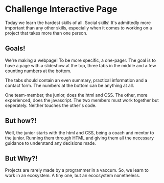 # Challenge Interactive Page
Today we learn the hardest skills of all. Social skills! It's admittedly more important than any other skills, especially when it comes to working on a project that takes more than one person.

## Goals!
We're making a webpage! To be more specific, a one-pager. The goal is to have a page with a slideshow at the top, three tabs in the middle and a few counting numbers at the bottom. 

The tabs should contain an even summary, practical information and a contact form. The numbers at the bottom can be anything at all.

One team-member, the junior, does the html and CSS. The other, more experienced, does the javascript. The two members must work together but seperately. Neither touches the other's code. 

## But how?!
Well, the junior starts with the html and CSS, being a coach and mentor to the junior. Running them through HTML and giving them all the necessary guidance to understand any decisions made.

## But Why?!
Projects are rarely made by a programmer in a vaccum. So, we learn to work in an ecosystem. A tiny one, but an ecocsystem nonetheless.